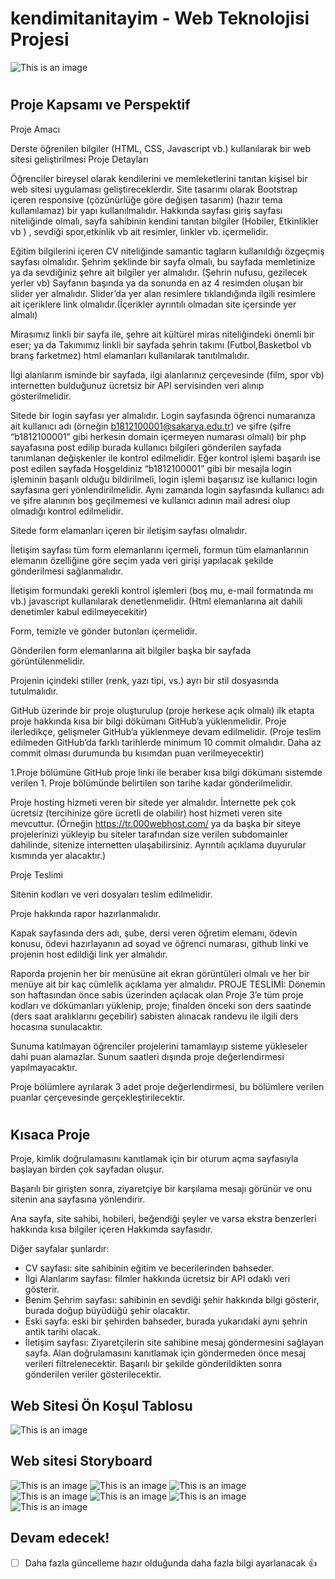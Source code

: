 # kendimitanitayim - Web Teknolojisi Projesi
![This is an image](/assets/images/gh_01.png)
#
## Proje Kapsamı ve Perspektif
Proje Amacı

Derste öğrenilen bilgiler (HTML, CSS, Javascript vb.) kullanılarak bir web sitesi geliştirilmesi
Proje Detayları

Öğrenciler bireysel olarak kendilerini ve memleketlerini tanıtan kişisel bir web sitesi uygulaması geliştireceklerdir.
Site tasarımı olarak Bootstrap içeren responsive (çözünürlüğe göre değişen tasarım) (hazır tema kullanılamaz) bir yapı kullanılmalıdır.
Hakkında sayfası giriş sayfası niteliğinde olmalı, sayfa sahibinin kendini tanıtan bilgiler (Hobiler, Etkinlikler vb ) , sevdiği spor,etkinlik vb ait resimler, linkler vb. içermelidir.

Eğitim bilgilerini içeren CV niteliğinde samantic tagların kullanıldığı özgeçmiş sayfası olmalıdır.
Şehrim şeklinde bir sayfa olmalı, bu sayfada memletinize ya da sevdiğiniz şehre ait bilgiler yer almalıdır. (Şehrin nufusu, gezilecek yerler vb) Sayfanın başında ya da sonunda en az 4 resimden oluşan bir slider yer almalıdır. Slider’da yer alan resimlere tıklandığında ilgili resimlere ait içeriklere link olmalıdır.(İçerikler ayrıntılı olmadan site içersinde yer almalı)

Mirasımız linkli bir sayfa ile, şehre ait kültürel miras niteliğindeki önemli bir eser; ya da Takımımız linkli bir sayfada şehrin takımı (Futbol,Basketbol vb branş farketmez) html elamanları kullanılarak tanıtılmalıdır.

İlgi alanlarım isminde bir sayfada, ilgi alanlarınız çerçevesinde (film, spor vb) internetten bulduğunuz ücretsiz bir API servisinden veri alınıp gösterilmelidir.

Sitede bir login sayfası yer almalıdır. Login sayfasında öğrenci numaranıza ait kullanıcı adı (örneğin b1812100001@sakarya.edu.tr) ve şifre (şifre “b1812100001” gibi herkesin domain içermeyen numarası olmalı) bir php sayafasına post edilip burada kullanıcı bilgileri gönderilen sayfada tanımlanan değişkenler ile kontrol edilmelidir. Eğer kontrol işlemi başarılı ise post edilen sayfada Hoşgeldiniz “b1812100001” gibi bir mesajla login işleminin başarılı olduğu bildirilmeli, login işlemi başarısız ise kullanıcı login sayfasına geri yönlendirilmelidir. Aynı zamanda login sayfasında kullanıcı adı ve şifre alanının boş geçilmemesi ve kullanıcı adının mail adresi olup olmadığı kontrol edilmelidir.

Sitede form elamanları içeren bir iletişim sayfası olmalıdır.

İletişim sayfası tüm form elemanlarını içermeli, formun tüm elamanlarının elemanın özelliğine göre seçim yada veri girişi yapılacak şekilde gönderilmesi sağlanmalıdır.

İletişim formundaki gerekli kontrol işlemleri (boş mu, e-mail formatında mı vb.) javascript kullanılarak denetlenmelidir. (Html elemanlarına ait dahili denetimler kabul edilmeyecekitir)

Form, temizle ve gönder butonları içermelidir.

Gönderilen form elemanlarına ait bilgiler başka bir sayfada görüntülenmelidir.

Projenin içindeki stiller (renk, yazı tipi, vs.) ayrı bir stil dosyasında tutulmalıdır.

GitHub üzerinde bir proje oluşturulup (proje herkese açık olmalı) ilk etapta proje hakkında kısa bir bilgi dökümanı GitHub’a yüklenmelidir. Proje ilerledikçe, gelişmeler GitHub’a yüklenmeye devam edilmelidir. (Proje teslim edilmeden GitHub’da farklı tarihlerde minimum 10 commit olmalıdır. Daha az commit olması durumunda bu kısımdan puan verilmeyecektir)

1.Proje bölümüne GitHub proje linki ile beraber kısa bilgi dökümanı sistemde verilen 1. Proje bölümünde belirtilen son tarihe kadar gönderilmelidir.

Proje hosting hizmeti veren bir sitede yer almalıdır. İnternette pek çok ücretsiz (tercihinize göre ücretli de olabilir) host hizmeti veren site mevcuttur. (Örneğin https://tr.000webhost.com/ ya da başka bir siteye projelerinizi yükleyip bu siteler tarafından size verilen subdomainler dahilinde, sitenize internetten ulaşabilirsiniz. Ayrıntılı açıklama duyurular kısmında yer alacaktır.)

Proje Teslimi

Sitenin kodları ve veri dosyaları teslim edilmelidir.

Proje hakkında rapor hazırlanmalıdır.

Kapak sayfasında ders adı, şube, dersi veren öğretim elemanı, ödevin konusu, ödevi hazırlayanın ad soyad ve öğrenci numarası, github linki ve projenin host edildiği link yer almalıdır.

Raporda projenin her bir menüsüne ait ekran görüntüleri olmalı ve her bir menüye ait bir kaç cümlelik açıklama yer almalıdır.
PROJE TESLİMİ: Dönemin son haftasından önce sabis üzerinden açılacak olan Proje 3’e tüm proje kodları ve dökümanları yüklenip, proje; finalden önceki son ders saatinde (ders saat aralıklarını geçebilir) sabisten alınacak randevu ile ilgili ders hocasına sunulacaktır.

Sunuma katılmayan öğrenciler projelerini tamamlayıp sisteme yükleseler dahi puan alamazlar. Sunum saatleri dışında proje değerlendirmesi yapılmayacaktır.

Proje bölümlere ayrılarak 3 adet proje değerlendirmesi, bu bölümlere verilen puanlar çerçevesinde gerçekleştirilecektir.
#
## Kısaca Proje
Proje, kimlik doğrulamasını kanıtlamak için bir oturum açma sayfasıyla başlayan birden çok sayfadan oluşur.

Başarılı bir girişten sonra, ziyaretçiye bir karşılama mesajı görünür ve onu sitenin ana sayfasına yönlendirir.

Ana sayfa, site sahibi, hobileri, beğendiği şeyler ve varsa ekstra benzerleri hakkında kısa bilgiler içeren Hakkımda sayfasıdır.

Diğer sayfalar şunlardır:
- CV sayfası: site sahibinin eğitim ve becerilerinden bahseder.
- İlgi Alanlarım sayfası: filmler hakkında ücretsiz bir API odaklı veri gösterir.
- Benim Şehrim sayfası: sahibinin en sevdiği şehir hakkında bilgi gösterir, burada doğup büyüdüğü şehir olacaktır.
- Eski sayfa: eski bir şehirden bahseder, burada yukarıdaki aynı şehrin antik tarihi olacak.
- İletişim sayfası: Ziyaretçilerin site sahibine mesaj göndermesini sağlayan sayfa. Alan doğrulamasını kanıtlamak için göndermeden önce mesaj verileri filtrelenecektir. Başarılı bir şekilde gönderildikten sonra gönderilen veriler gösterilecektir.
##
## Web Sitesi Ön Koşul Tablosu
![This is an image](/assets/images/siteWorkflow.jpg)
##
## Web sitesi Storyboard
![This is an image](/assets/images/storyboard-01.jpg)
![This is an image](/assets/images/storyboard-02.jpg)
![This is an image](/assets/images/storyboard-03.jpg)
![This is an image](/assets/images/storyboard-04.jpg)
![This is an image](/assets/images/storyboard-05.jpg)
![This is an image](/assets/images/storyboard-06.jpg)
![This is an image](/assets/images/storyboard-07.jpg)
##
## Devam edecek!
- [ ] Daha fazla güncelleme hazır olduğunda daha fazla bilgi ayarlanacak :+1:
##
